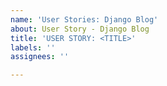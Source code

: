 ```yaml
---
name: 'User Stories: Django Blog'
about: User Story - Django Blog
title: 'USER STORY: <TITLE>'
labels: ''
assignees: ''

---
```

